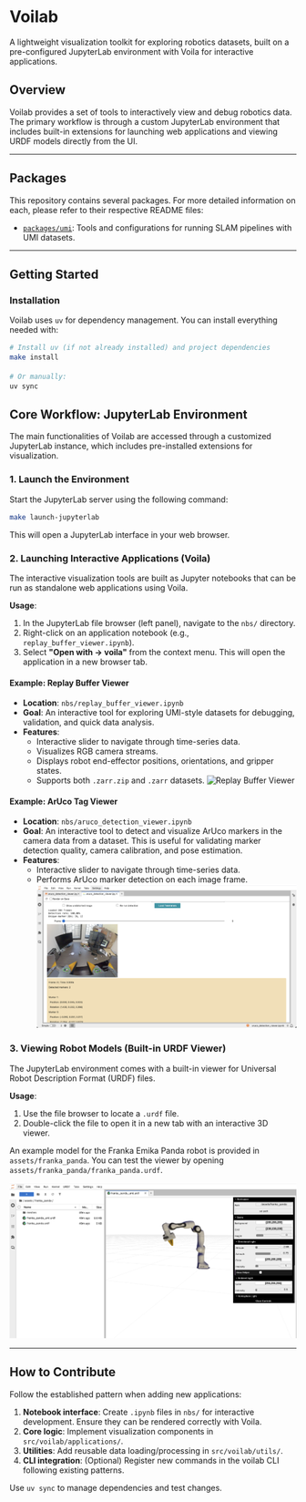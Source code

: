 # Voilab

A lightweight visualization toolkit for exploring robotics datasets, built on a pre-configured JupyterLab environment with Voila for interactive applications.

## Overview

Voilab provides a set of tools to interactively view and debug robotics data. The primary workflow is through a custom JupyterLab environment that includes built-in extensions for launching web applications and viewing URDF models directly from the UI.

-----

## Packages

This repository contains several packages. For more detailed information on each, please refer to their respective README files:

  - [`packages/umi`](https://www.google.com/search?q=./packages/umi/README.md): Tools and configurations for running SLAM pipelines with UMI datasets.

-----

## Getting Started

### Installation

Voilab uses `uv` for dependency management. You can install everything needed with:

```bash
# Install uv (if not already installed) and project dependencies
make install

# Or manually:
uv sync
```

## Core Workflow: JupyterLab Environment

The main functionalities of Voilab are accessed through a customized JupyterLab instance, which includes pre-installed extensions for visualization.

### 1. Launch the Environment

Start the JupyterLab server using the following command:

```bash
make launch-jupyterlab
```

This will open a JupyterLab interface in your web browser.

### 2. Launching Interactive Applications (Voila)

The interactive visualization tools are built as Jupyter notebooks that can be run as standalone web applications using Voila.

**Usage**:

1.  In the JupyterLab file browser (left panel), navigate to the `nbs/` directory.
2.  Right-click on an application notebook (e.g., `replay_buffer_viewer.ipynb`).
3.  Select **"Open with -\> voila"** from the context menu. This will open the application in a new browser tab.

#### Example: Replay Buffer Viewer

  - **Location**: `nbs/replay_buffer_viewer.ipynb`
  - **Goal**: An interactive tool for exploring UMI-style datasets for debugging, validation, and quick data analysis.
  - **Features**:
      - Interactive slider to navigate through time-series data.
      - Visualizes RGB camera streams.
      - Displays robot end-effector positions, orientations, and gripper states.
      - Supports both `.zarr.zip` and `.zarr` datasets.
  ![Replay Buffer Viewer](./media/replay_buffer_viewer.gif)

#### Example: ArUco Tag Viewer

  - **Location**: `nbs/aruco_detection_viewer.ipynb`
  - **Goal**: An interactive tool to detect and visualize ArUco markers in the camera data from a dataset. This is useful for validating marker detection quality, camera calibration, and pose estimation.
  - **Features**:
      - Interactive slider to navigate through time-series data.
      - Performs ArUco marker detection on each image frame.
  ![ArUco Tag Viewer](./media/aruco_tag_viewer.png)

### 3. Viewing Robot Models (Built-in URDF Viewer)

The JupyterLab environment comes with a built-in viewer for Universal Robot Description Format (URDF) files.

**Usage**:

1.  Use the file browser to locate a `.urdf` file.
2.  Double-click the file to open it in a new tab with an interactive 3D viewer.

An example model for the Franka Emika Panda robot is provided in `assets/franka_panda`. You can test the viewer by opening `assets/franka_panda/franka_panda.urdf`.

![URDF Viewer](./media/urdf_viewer.png)

-----

## How to Contribute

Follow the established pattern when adding new applications:

1.  **Notebook interface**: Create `.ipynb` files in `nbs/` for interactive development. Ensure they can be rendered correctly with Voila.
2.  **Core logic**: Implement visualization components in `src/voilab/applications/`.
3.  **Utilities**: Add reusable data loading/processing in `src/voilab/utils/`.
4.  **CLI integration**: (Optional) Register new commands in the voilab CLI following existing patterns.

Use `uv sync` to manage dependencies and test changes.
